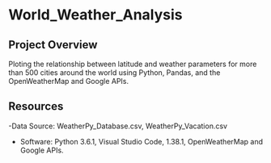 # World_Weather_Analysis

## Project Overview
Ploting the relationship between latitude and weather parameters for more than 500 cities around the world using Python, Pandas, and the OpenWeatherMap and Google APIs.

## Resources
-Data Source: WeatherPy_Database.csv, WeatherPy_Vacation.csv
- Software: Python 3.6.1, Visual Studio Code, 1.38.1, OpenWeatherMap and Google APIs. 

